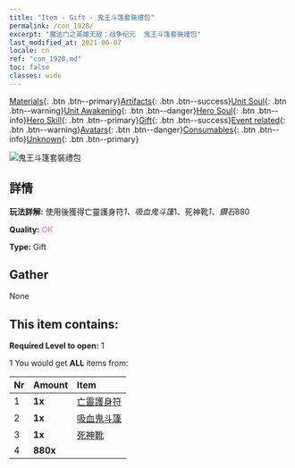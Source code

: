 ```yaml
---
title: "Item - Gift - 鬼王斗篷套裝禮包"
permalink: /con_1920/
excerpt: "魔法门之英雄无敌：战争纪元  鬼王斗篷套裝禮包"
last_modified_at: 2021-06-07
locale: cn
ref: "con_1920.md"
toc: false
classes: wide
---
```

 [Materials](/ItemsCN/){: .btn .btn--primary}[Artifacts](/ItemsCN/Artifacts/){: .btn .btn--success}[Unit Soul](/ItemsCN/UnitSoul/){: .btn .btn--warning}[Unit Awakening](/ItemsCN/UnitAwakening/){: .btn .btn--danger}[Hero Soul](/ItemsCN/HeroSoul/){: .btn .btn--info}[Hero Skill](/ItemsCN/HeroSkill/){: .btn .btn--primary}[Gift](/ItemsCN/Gift/){: .btn .btn--success}[Event related](/ItemsCN/Events/){: .btn .btn--warning}[Avatars](/ItemsCN/Avatars/){: .btn .btn--danger}[Consumables](/ItemsCN/Consumables/){: .btn .btn--info}[Unknown](/ItemsCN/Unknown/){: .btn .btn--primary}

 ![鬼王斗篷套裝禮包](/images/t/i_907543.png)

## 詳情
 **玩法詳解:** 使用後獲得亡靈護身符*1、吸血鬼斗篷*1、死神靴*1、鑽石*880

 **Quality:** <span style="color: #DA70D6">OK</span>

 **Type:** Gift

## Gather

  None

## This item contains:

 **Required Level to open:** 1

 1 You would get **ALL** items  from:

  | Nr | Amount |     Item    |
  |:---|:-------|:------------|
  | 1 |  **1x** | [亡靈護身符](/cn/Items/art_129/) |  | 
  | 2 |  **1x** | [吸血鬼斗篷](/cn/Items/art_130/) |  | 
  | 3 |  **1x** | [死神靴](/cn/Items/art_131/) |  | 
  | 4 |  **880x** | <i class="fas fa-gem"/> |  | 
